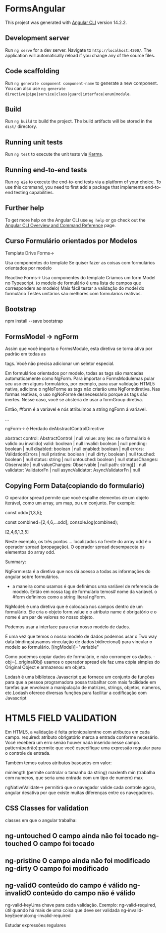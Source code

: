 # FormsAngular

This project was generated with [Angular CLI](https://github.com/angular/angular-cli) version 14.2.2.

## Development server

Run `ng serve` for a dev server. Navigate to `http://localhost:4200/`. The application will automatically reload if you change any of the source files.

## Code scaffolding

Run `ng generate component component-name` to generate a new component. You can also use `ng generate directive|pipe|service|class|guard|interface|enum|module`.

## Build

Run `ng build` to build the project. The build artifacts will be stored in the `dist/` directory.

## Running unit tests

Run `ng test` to execute the unit tests via [Karma](https://karma-runner.github.io).

## Running end-to-end tests

Run `ng e2e` to execute the end-to-end tests via a platform of your choice. To use this command, you need to first add a package that implements end-to-end testing capabilities.

## Further help

To get more help on the Angular CLI use `ng help` or go check out the [Angular CLI Overview and Command Reference](https://angular.io/cli) page.



## Curso Formulário orientados por Modelos

Template Drive Forms->

Usa componentes do template
Se quiser fazer as coisas com  formulários orientados por modelo




Reactive Forms->
Usa componentes do template
Criamos um form Model no Typescript.
(o modelo de formulário é uma lista de campos que correspondem ao modelo)
Mais fácil testar a validação do model do formulário
Testes unitários são melhores com formularios reativos.



## Bootstrap

npm install --save bootstrap


## FormsModel -> ngForm

Assim que você importa o FormsModule, esta diretiva se torna ativa por padrão em todas as <form>tags. Você não precisa adicionar um seletor especial.

Em formulários orientados por modelo, todas as <form>tags são marcadas automaticamente como NgForm. Para importar o FormsModulemas pular seu uso em alguns formulários, por exemplo, para usar validação HTML5 nativa, adicione o ngNoForme as <form> tags não criarão uma NgFormdiretiva. Nas formas reativas, o uso ngNoFormé desnecessário porque as <form>tags são inertes. Nesse caso, você se absteria de usar a formGroup diretiva.

Então, #form é a variavel e nós atribuimos a string ngForm á variavel.

<form #form="ngForm">
...
</form>

ngForm-> é Herdado deAbstractControlDirective

abstract control: AbstractControl | null
value: any
(ex: se o formulário é valido ou invalido)
valid: boolean | null
invalid: boolean | null
pending: boolean | null
disabled: boolean | null
enabled: boolean | null
errors: ValidationErrors | null
pristine: boolean | null
dirty: boolean | null
touched: boolean | null
status: string | null
untouched: boolean | null
statusChanges: Observable<any> | null
valueChanges: Observable<any> | null
path: string[] | null
validator: ValidatorFn | null
asyncValidator: AsyncValidatorFn | null

## Copying Form Data(copiando do formulario)

O operador spread permite que você espalhe elementos de um objeto iterável, como um array, um map, ou um conjunto. Por exemplo:

const odd=[1,3,5];

const combined=[2,4,6,...odd];
console.log(combined);

[2,4,6,1,3,5]

Neste exemplo, os três pontos ... localizados na frente do array odd é o operador spread (propagação). O operador spread desempacota os elementos do array odd.


Summary:

NgForm:esta é a diretiva que nos dá acesso a todas as informações do angular sobre formulários.
- a maneira como usamos é que definimos uma variável de referencia de modelo. Então em nossa tag de formulário temos# nome da variável. o #form definimos como a string literal ngForm.
<form #form="ngForm">

NgModel: é uma diretiva que é colocada nos campos dentro de um formulário. Ele cria
o objeto form.value e o atributo name é obrigatório e o nome é um par de valores no nosso objeto.

Podemos usar a interface para criar nosso modelo de dados.

E uma vez que temos o nosso modelo de dados podemos usar o Two way data bindings(usamos vinculação de dados bidirecional) para vincular o modelo ao formulário. 
[(ngModel)]="variable"

Como podemos copiar dados de formulário, e não corromper os dados. 
-obj={..originalObj} usamos o operador spread ele faz uma cópia simples do Original Object e armazenou em objeto.

Lodash é uma biblioteca Javascript que fornece um conjunto de funções para que a pessoa programadora possa trabalhar com mais facilidade em tarefas que envolvam a manipulação de matrizes, strings, objetos, números, etc.Lodash oferece diversas funções para facilitar a codificação com Javascript

# HTML5 FIELD VALIDATION

Em HTML5, a validação é feita pricnicpalemtne com atributos em cada campo.
required: atributo obrigatório marca a entrada conforme necesário. Você receberá um erro senão houver nada inserido nesse campo.
pattern(padrão):permite que você especifique uma expressão reguular para o controle de entrada.

Também temos outros atributos baseados em valor:

minlength (permite controlar o tamanho da string)
maxlenth
min (trabalha com numeros, que seria uma entrada com um tipo de numero)
max

ngNativeValidate-> permitirá que o navegador valide cada controle agora, angular
desativa por que existe muitas diferenças entre os navegadores.

## CSS Classes for validation

 classes em que o angular trabalha:


ng-untouched O campo ainda não foi tocado
ng-touched O campo foi tocado
------------------------------------------------
ng-pristine O campo ainda não foi modificado
ng-dirty O campo foi modificado
------------------------------------------------
ng-validO conteúdo do campo é válido
ng-invalidO conteúdo do campo não é válido
------------------------------------------------
ng-valid-keyUma chave para cada validação. Exemplo: ng-valid-required, útil quando há mais de uma coisa que deve ser validada
ng-invalid-keyExemplo:ng-invalid-required










Estudar expressões regulares
